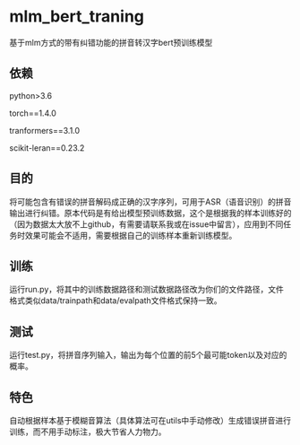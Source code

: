 # mlm_bert_traning
基于mlm方式的带有纠错功能的拼音转汉字bert预训练模型

## 依赖

python>3.6

torch==1.4.0

tranformers==3.1.0

scikit-leran==0.23.2

## 目的

将可能包含有错误的拼音解码成正确的汉字序列，可用于ASR（语音识别）的拼音输出进行纠错。原本代码是有给出模型预训练数据，这个是根据我的样本训练好的（因为数据太大放不上github，有需要请联系我或在issue中留言），应用到不同任务时效果可能会不适用，需要根据自己的训练样本重新训练模型。

## 训练

运行run.py，将其中的训练数据路径和测试数据路径改为你们的文件路径，文件格式类似data/trainpath和data/evalpath文件格式保持一致。

## 测试

运行test.py，将拼音序列输入，输出为每个位置的前5个最可能token以及对应的概率。

## 特色

自动根据样本基于模糊音算法（具体算法可在utils中手动修改）生成错误拼音进行训练，而不用手动标注，极大节省人力物力。
